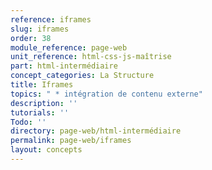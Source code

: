 ```yaml
---
reference: iframes
slug: iframes
order: 38
module_reference: page-web
unit_reference: html-css-js-maîtrise
part: html-intermédiaire
concept_categories: La Structure
title: Iframes
topics: " * intégration de contenu externe"
description: ''
tutorials: ''
Todo: ''
directory: page-web/html-intermédiaire
permalink: page-web/iframes
layout: concepts
---
```

